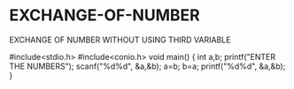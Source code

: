 # EXCHANGE-OF-NUMBER
EXCHANGE OF NUMBER WITHOUT USING THIRD VARIABLE

#include<stdio.h>
#include<conio.h>
void main()
{
int a,b;
printf("ENTER THE NUMBERS");
scanf("%d%d", &a,&b);
a=b;
b=a;
printf("%d%d", &a,&b);
}

